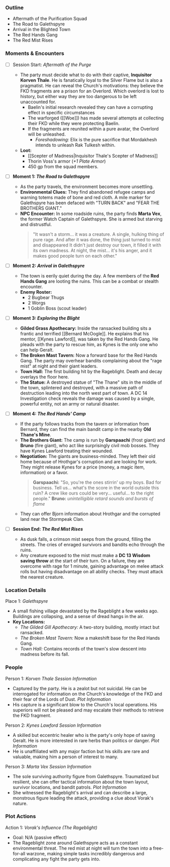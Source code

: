 ### Outline
- Aftermath of the Purification Squad
- The Road to Galethspyre
- Arrival in the Blighted Town
- The Red Hands Gang
- The Red Mist Rises

### Moments & Encounters

- [ ] Session Start: _Aftermath of the Purge_
	- The party must decide what to do with their captive, **Inquisitor Korven Thale**. He is fanatically loyal to the Silver Flame but is also a pragmatist. He can reveal the Church's motivations: they believe the FKD fragments are a prison for an Overlord. Which overlord is lost to history, but either way they are too dangerous to be left unaccounted for.
		- Baelin's initial research revealed they can have a corrupting effect in specific circumstances
		- The warforged ([[Woe]]) has made several attempts at collecting their FKD while they were protecting Baelin.
		- If the fragments are reunited within a pure avatar, the Overlord will be unleashed.
			- *Foreshadowing:* Elix is the pure sacrifice that Mordakhesh intends to unleash Rak Tulkesh within.
	- **Loot:**
		- [[Scepter of Madness|Inquisitor Thale's Scepter of Madness]]
		- Thorin Voss's armor (*+1 Plate Armor*)
		- 450 gp from the squad members.

- [ ] **Moment 1: _The Road to Galethspyre_**
	- As the party travels, the environment becomes more unsettling.
	- **Environmental Clues:** They find abandoned refugee camps and warning totems made of bone and red cloth. A mile marker for Galethspyre has been defaced with "TURN BACK" and "FEAR THE BROTHERS GIANT."
	- **NPC Encounter:** In some roadside ruins, the party finds **Marta Vex**, the former Watch Captain of Galethspyre. She is armed but starving and distrustful.
		> "It wasn't a storm... it was a creature. A single, hulking thing of pure rage. And after it was done, the thing just turned to mist and disappeared
		> It didn't just destroy our town, it filled it with its own madness. 
		> At night, the mist... it's his anger, and it makes good people turn on each other."

- [ ] **Moment 2: _Arrival in Galethspyre_**
	- The town is eerily quiet during the day. A few members of the **Red Hands Gang** are looting the ruins. This can be a combat or stealth encounter.
	- **Enemy Roster:**
		- 2 Bugbear Thugs
		- 2 Worgs
		- 1 Goblin Boss (scout leader)

- [ ] **Moment 3: _Exploring the Blight_**
	- **Gilded Grass Apothecary:** Inside the ransacked building sits a frantic and terrified [[Bernard McOogle]]. He explains that his mentor, [[Kynes Lawford]], was taken by the Red Hands Gang. He pleads with the party to rescue him, as Kynes is the only one who can help Geralt.
	- **The Broken Mast Tavern:** Now a forward base for the Red Hands Gang. The party may overhear bandits complaining about the "rage mist" at night and their giant leaders.
	- **Town Hall:** The first building hit by the Rageblight. Death and decay overlays the floor here.
	- **The Statue:** A destroyed statue of "The Thane" sits in the middle of the town, splintered and destroyed, with a massive path of destruction leading into the north west part of town. A DC 14 Investigation check reveals the damage was caused by a single, powerful entity, not an army or natural disaster.

- [ ] **Moment 4: _The Red Hands' Camp_**
	- If the party follows tracks from the tavern or information from Bernard, they can find the main bandit camp in the nearby **Old Thane's Mine**.
	- **The Brothers Giant:** The camp is run by **Garspaachi** (frost giant) and **Bruno** (fire giant), who act like surprisingly civil mob bosses. They have Kynes Lawford treating their wounded.
	- **Negotiation:** The giants are business-minded. They left their old home because of Hrothgar's corruption and are looking for work. They might release Kynes for a price (money, a magic item, information) or a favor.
		> **Garspaachi:** 
		> "So, you're the ones stirrin' up my boys. Bad for business.
		> Tell us... what's the score in the world outside this ruin? A crew like ours could be very... useful... to the right people."
		> **Bruno:** *unintelligible retard sounds and bursts of flame*
	- They can offer Bjorn information about Hrothgar and the corrupted land near the Stormpeak Clan.

- [ ] **Session End: _The Red Mist Rises_**
	- As dusk falls, a crimson mist seeps from the ground, filling the streets. The cries of enraged survivors and bandits echo through the ruins.
	- Any creature exposed to the mist must make a **DC 13 Wisdom saving throw** at the start of their turn. On a failure, they are overcome with rage for 1 minute, gaining advantage on melee attack rolls but having disadvantage on all ability checks. They must attack the nearest creature.

### Location Details

Place 1: _Galethspyre_
- A small fishing village devastated by the Rageblight a few weeks ago. Buildings are collapsing, and a sense of dread hangs in the air.
- **Key Locations:**
	- *The Gilded Gill Apothecary:* A two-story building, mostly intact but ransacked. 
	- *The Broken Mast Tavern:* Now a makeshift base for the Red Hands Gang.
	- *Town Hall:* Contains records of the town's slow descent into madness before its fall.

### People

Person 1: *Korven Thale*
*Session Information*
- Captured by the party. He is a zealot but not suicidal. He can be interrogated for information on the Church's knowledge of the FKD and their fear of the Lords of Dust.
*Plot Information*
- His capture is a significant blow to the Church's local operations. His superiors will not be pleased and may escalate their methods to retrieve the FKD fragment.

Person 2: *Kynes Lawford*
*Session Information*
- A skilled but eccentric healer who is the party's only hope of saving Geralt. He is more interested in rare herbs than politics or danger.
*Plot Information*
- He is unaffiliated with any major faction but his skills are rare and valuable, making him a person of interest to many.

Person 3: *Marta Vex*
*Session Information*
- The sole surviving authority figure from Galethspyre. Traumatized but resilient, she can offer tactical information about the town layout, survivor locations, and bandit patrols.
*Plot Information*
- She witnessed the Rageblight's arrival and can describe a large, monstrous figure leading the attack, providing a clue about Vorak's nature.

### Plot Actions

Action 1: *Vorak's Influence (The Rageblight)*
- Goal: N/A (passive effect)
- The Rageblight zone around Galethspyre acts as a constant environmental threat. The red mist at night will turn the town into a free-for-all warzone, making simple tasks incredibly dangerous and complicating any fight the party gets into.